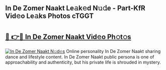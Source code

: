 ## In De Zomer Naakt Le𝚊k𝚎d N𝚞𝚍e - Part-KfR Vid𝚎o Le𝚊ks Photos cTGGT

# <h2><a href="http://fb6kyuc.evod.top/?m=In+De+Zomer+Naakt">🔗 👉🔴 In De Zomer Naakt Vid𝚎o Ph𝚘t𝚘s</a></h2>

[![In De Zomer Naakt N𝚞d𝚎s](https://i.imgur.com/8V9OHl7.gif)](http://fb6kyuc.evod.top/?m=In+De+Zomer+Naakt)
Online personality In De Zomer Naakt sharing dance and lifestyle content. In De Zomer Naakt public persona is one of approachability and authenticity, but his private life is shrouded in mystery. 
